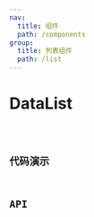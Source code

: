 ```yaml
---
nav:
  title: 组件
  path: /components
group:
  title: 列表组件
  path: /list
---
```


# DataList

<code src="./demo/DataListDemo.tsx"/>

## 代码演示

## API
